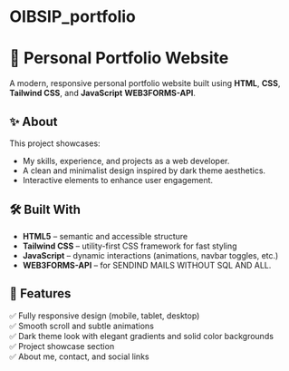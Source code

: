# OIBSIP_portfolio
# 🌟 Personal Portfolio Website

A modern, responsive personal portfolio website built using **HTML**, **CSS**, **Tailwind CSS**, and **JavaScript** **WEB3FORMS-API**.

## ✨ About
This project showcases:
- My skills, experience, and projects as a web developer.
- A clean and minimalist design inspired by dark theme aesthetics.
- Interactive elements to enhance user engagement.

## 🛠️ Built With
- **HTML5** – semantic and accessible structure
- **Tailwind CSS** – utility-first CSS framework for fast styling
- **JavaScript** – dynamic interactions (animations, navbar toggles, etc.)
- **WEB3FORMS-API** – for SENDIND MAILS WITHOUT SQL AND ALL.

## 📌 Features
✅ Fully responsive design (mobile, tablet, desktop)  
✅ Smooth scroll and subtle animations  
✅ Dark theme look with elegant gradients and solid color backgrounds  
✅ Project showcase section  
✅ About me, contact, and social links



